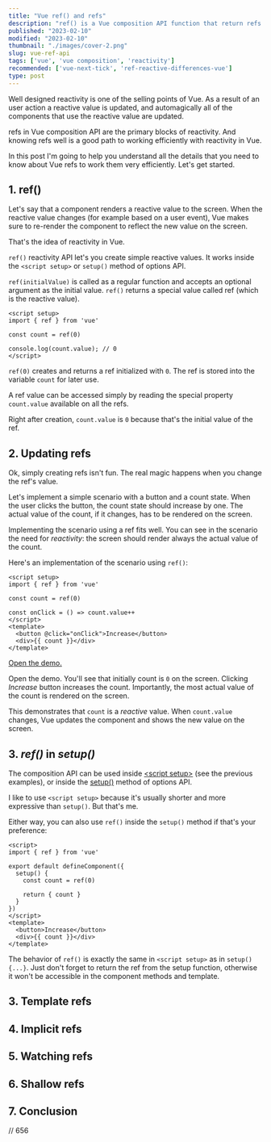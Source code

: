 ```yaml
---
title: "Vue ref() and refs"
description: "ref() is a Vue composition API function that return refs: small reactive values."  
published: "2023-02-10"
modified: "2023-02-10"
thumbnail: "./images/cover-2.png"
slug: vue-ref-api
tags: ['vue', 'vue composition', 'reactivity']
recommended: ['vue-next-tick', 'ref-reactive-differences-vue']
type: post
---
```


Well designed reactivity is one of the selling points of Vue. As a result of an user action a reactive value is updated, and automagically all of the components that use the reactive value are updated.  

refs in Vue composition API are the primary blocks of reactivity. And knowing refs well is a good path to working efficiently with reactivity in Vue.  

In this post I'm going to help you understand all the details that you need to know about Vue refs to work them very efficiently. Let's get started.  

## 1. ref()

Let's say that a component renders a reactive value to the screen. When the reactive value changes (for example based on a user event), Vue makes sure to re-render the component to reflect the new value on the screen.  

That's the idea of reactivity in Vue.  

`ref()` reactivity API let's you create simple reactive values. It works inside the `<script setup>`  or `setup()` method of options API.

`ref(initialValue)` is called as a regular function and accepts an optional argument as the initial value. `ref()` returns a special value called ref (which is the reactive value).

```vue {3}
<script setup>
import { ref } from 'vue'

const count = ref(0)

console.log(count.value); // 0
</script>
```

`ref(0)` creates and returns a ref initialized with `0`. The ref is stored into the variable `count` for later use.  

A ref value can be accessed simply by reading the special property `count.value` available on all the refs.  

Right after creation, `count.value` is `0` because that's the initial value of the ref.  

## 2. Updating refs

Ok, simply creating refs isn't fun. The real magic happens when you change the ref's value.  

Let's implement a simple scenario with a button and a count state. When the user clicks the button, the count state should increase by one. The actual value of the count, if it changes, has to be rendered on the screen.  

Implementing the scenario using a ref fits well. You can see in the scenario the need for *reactivity*: the screen should render always the actual value of the count.  

Here's an implementation of the scenario using `ref()`:

```vue {5}
<script setup>
import { ref } from 'vue'

const count = ref(0)

const onClick = () => count.value++
</script>
<template>
  <button @click="onClick">Increase</button>
  <div>{{ count }}</div>
</template>
```
[Open the demo.]()

Open the demo. You'll see that initially count is `0` on the screen. Clicking *Increase* button increases the count. Importantly, the most actual value of the count is rendered on the screen.  


This demonstrates that `count` is a *reactive* value. When `count.value` changes, Vue updates the component and shows the new value on the screen.  

## 3. *ref()* in *setup()*

The composition API can be used inside [\<script setup\>](https://vuejs.org/api/sfc-script-setup.html) (see the previous examples), or inside the [setup()](https://vuejs.org/api/composition-api-setup.html) method of options API.  

I like to use `<script setup>` because it's usually shorter and more expressive than `setup()`. But that's me.   

Either way, you can also use `ref()` inside the `setup()` method if that's your preference:

```vue
<script>
import { ref } from 'vue'

export default defineComponent({
  setup() {
    const count = ref(0)

    return { count }
  }
})
</script>
<template>
  <button>Increase</button>
  <div>{{ count }}</div>
</template>
```

The behavior of `ref()` is exactly the same in `<script setup>` as in `setup() {...}`. Just don't forget to return the ref from the setup function, otherwise it won't be accessible in the component methods and template.  

## 3. Template refs



## 4. Implicit refs

## 5. Watching refs

## 6. Shallow refs

## 7. Conclusion

// 656